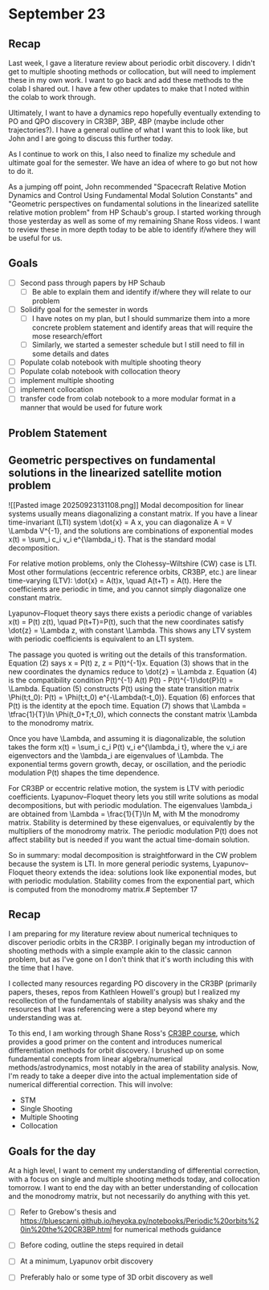 # September 23
## Recap
Last week, I gave a literature review about periodic orbit discovery. I didn't get to multiple shooting methods or collocation, but will need to implement these in my own work. I want to go back and add these methods to the colab I shared out. I have a few other updates to make that I noted within the colab to work through.

Ultimately, I want to have a dynamics repo hopefully eventually extending to PO and QPO discovery in CR3BP, 3BP, 4BP (maybe include other trajectories?). I have a general outline of what I want this to look like, but John and I are going to discuss this further today.

As I continue to work on this, I also need to finalize my schedule and ultimate goal for the semester. We have an idea of where to go but not how to do it.

As a jumping off point, John recommended "Spacecraft Relative Motion Dynamics and Control Using Fundamental Modal Solution Constants" and "Geometric perspectives on fundamental solutions in the linearized satellite relative motion problem" from HP Schaub's group. I started working through those yesterday as well as some of my remaining Shane Ross videos. I want to review these in more depth today to be able to identify if/where they will be useful for us.

## Goals
- [ ]  Second pass through papers by HP Schaub
	- [ ] Be able to explain them and identify if/where they will relate to our problem
- [ ] Solidify goal for the semester in words
	- [ ] I have notes on my plan, but I should summarize them into a more concrete problem statement and identify areas that will require the mose research/effort
	- [ ] Similarly, we started a semester schedule but I still need to fill in some details and dates
- [ ] Populate colab notebook with multiple shooting theory
- [ ] Populate colab notebook with collocation theory
- [ ] implement multiple shooting
- [ ] implement collocation
- [ ] transfer code from colab notebook to a more modular format in a manner that would be used for future work

## Problem Statement


## Geometric perspectives on fundamental solutions in the linearized satellite motion problem

![[Pasted image 20250923131108.png]]
Modal decomposition for linear systems usually means diagonalizing a constant matrix. If you have a linear time-invariant (LTI) system
\dot{x} = A x,
you can diagonalize A = V \Lambda V^{-1}, and the solutions are combinations of exponential modes
x(t) = \sum_i c_i v_i e^{\lambda_i t}.
That is the standard modal decomposition.

For relative motion problems, only the Clohessy–Wiltshire (CW) case is LTI. Most other formulations (eccentric reference orbits, CR3BP, etc.) are linear time-varying (LTV):
\dot{x} = A(t)x, \quad A(t+T) = A(t).
Here the coefficients are periodic in time, and you cannot simply diagonalize one constant matrix.

Lyapunov–Floquet theory says there exists a periodic change of variables
x(t) = P(t) z(t), \quad P(t+T)=P(t),
such that the new coordinates satisfy
\dot{z} = \Lambda z,
with constant \Lambda. This shows any LTV system with periodic coefficients is equivalent to an LTI system.

The passage you quoted is writing out the details of this transformation. Equation (2) says x = P(t) z, z = P(t)^{-1}x. Equation (3) shows that in the new coordinates the dynamics reduce to \dot{z} = \Lambda z. Equation (4) is the compatibility condition
P(t)^{-1} A(t) P(t) - P(t)^{-1}\dot{P}(t) = \Lambda.
Equation (5) constructs P(t) using the state transition matrix \Phi(t;t_0):
P(t) = \Phi(t;t_0) e^{-\Lambda(t-t_0)}.
Equation (6) enforces that P(t) is the identity at the epoch time. Equation (7) shows that
\Lambda = \tfrac{1}{T}\ln \Phi(t_0+T;t_0),
which connects the constant matrix \Lambda to the monodromy matrix.

Once you have \Lambda, and assuming it is diagonalizable, the solution takes the form
x(t) = \sum_i c_i P(t) v_i e^{\lambda_i t},
where the v_i are eigenvectors and the \lambda_i are eigenvalues of \Lambda. The exponential terms govern growth, decay, or oscillation, and the periodic modulation P(t) shapes the time dependence.

For CR3BP or eccentric relative motion, the system is LTV with periodic coefficients. Lyapunov–Floquet theory lets you still write solutions as modal decompositions, but with periodic modulation. The eigenvalues \lambda_i are obtained from \Lambda = \frac{1}{T}\ln M, with M the monodromy matrix. Stability is determined by these eigenvalues, or equivalently by the multipliers of the monodromy matrix. The periodic modulation P(t) does not affect stability but is needed if you want the actual time-domain solution.

So in summary: modal decomposition is straightforward in the CW problem because the system is LTI. In more general periodic systems, Lyapunov–Floquet theory extends the idea: solutions look like exponential modes, but with periodic modulation. Stability comes from the exponential part, which is computed from the monodromy matrix.# September 17
## Recap
I am preparing for my literature review about numerical techniques to discover periodic orbits in the CR3BP. I originally began my introduction of shooting methods with a simple example akin to the classic cannon problem, but as I've gone on I don't think that it's worth including this with the time that I have.

I collected many resources regarding PO discovery in the CR3BP (primarily papers, theses, repos from Kathleen Howell's group) but I realized my recollection of the fundamentals of stability analysis was shaky and the resources that I was referencing were a step beyond where my understanding was at.

To this end, I am working through Shane Ross's [CR3BP course](https://www.youtube.com/playlist?list=PLUeHTafWecAXDF9vWi7PuE2ZQQ2hXyYt_), which provides a good primer on the content and introduces numerical differentiation methods for orbit discovery. I brushed up on some fundamental concepts from linear algebra/numerical methods/astrodynamics, most notably in the area of stability analysis. Now, I'm ready to take a deeper dive into the actual implementation side of numerical differential correction. This will involve:
- STM
- Single Shooting
- Multiple Shooting
- Collocation

## Goals for the day
At a high level, I want to cement my understanding of differential correction, with a focus on single and multiple shooting methods today, and collocation tomorrow. I want to end the day with an better understanding of collocation and the monodromy matrix, but not necessarily do anything with this yet.
- [ ] Refer to Grebow's thesis and https://bluescarni.github.io/heyoka.py/notebooks/Periodic%20orbits%20in%20the%20CR3BP.html for numerical methods guidance
- [ ] Before coding, outline the steps required in detail
- [ ] At a minimum, Lyapunov orbit discovery
- [ ] Preferably halo or some type of 3D orbit discovery as well

